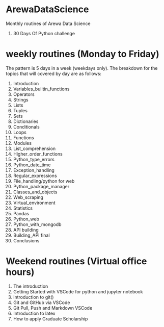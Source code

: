 # ArewaDataScience
Monthly routines of Arewa Data Science 
1. 30 Days Of Python challenge

# weekly routines (Monday to Friday)
The pattern is 5 days in a week (weekdays only). The breakdown for the topics that will covered by day are as follows:
1. Introduction
2. Variables_builtin_functions
3. Operators
4. Strings
5. Lists
6. Tuples
7. Sets
8. Dictionaries
9. Conditionals
10. Loops
11. Functions
12. Modules
13. List_comprehension
14. Higher_order_functions
15. Python_type_errors
16. Python_date_time
17. Exception_handling
18. Regular_expressions
19. File_handling/python for web
20. Python_package_manager
21. Classes_and_objects
22. Web_scraping
23. Virtual_environment
24. Statistics
25. Pandas
26. Python_web
27. Python_with_mongodb
28. API building
29. Building_API final
30. Conclusions

# Weekend routines (Virtual office hours)
1. The introduction 
2. Getting Started with VSCode for python and jupyter notebook
3. introduction to git()
4. Git and GitHub via VSCode
5. Git Pull, Push and Markdown VSCode
6. Introduction to latex
7. How to apply Graduate Scholarship 
